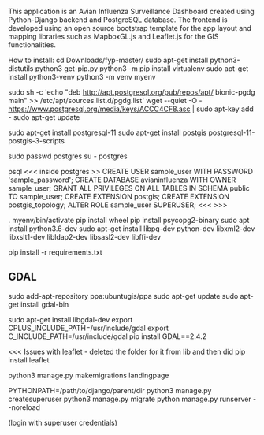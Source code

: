 This application is an Avian Influenza Surveillance Dashboard created
using Python-Django backend and PostgreSQL database.
The frontend is developed using an open source bootstrap template for the app layout
and mapping libraries such as MapboxGL.js and Leaflet.js for the GIS functionalities.
<!-- This application is built  -->
<!-- and tested for python version 3.6. -->

How to install:
cd Downloads/fyp-master/
sudo apt-get install python3-distutils
python3 get-pip.py
python3 -m pip install virtualenv
sudo apt-get install python3-venv
python3 -m venv myenv


sudo sh -c 'echo "deb http://apt.postgresql.org/pub/repos/apt/ bionic-pgdg main" >> /etc/apt/sources.list.d/pgdg.list'
wget --quiet -O - https://www.postgresql.org/media/keys/ACCC4CF8.asc | sudo apt-key add -
sudo apt-get update

sudo apt-get install postgresql-11
sudo apt-get install postgis postgresql-11-postgis-3-scripts

sudo passwd postgres
<enter new password>
su - postgres
<enter password>

psql
<<< inside postgres >>
CREATE USER sample_user WITH PASSWORD 'sample_password';
CREATE DATABASE avianinfluenza WITH OWNER sample_user;
GRANT ALL PRIVILEGES ON ALL TABLES IN SCHEMA public TO sample_user;
CREATE EXTENSION postgis;
CREATE EXTENSION postgis_topology;
ALTER ROLE sample_user SUPERUSER;
<<< >>>


. myenv/bin/activate
pip install wheel
pip install psycopg2-binary
sudo apt install python3.6-dev
sudo apt-get install libpq-dev python-dev libxml2-dev libxslt1-dev libldap2-dev libsasl2-dev libffi-dev

pip install -r requirements.txt

## GDAL
sudo add-apt-repository ppa:ubuntugis/ppa
sudo apt-get update
sudo apt-get install gdal-bin

sudo apt-get install libgdal-dev
export CPLUS_INCLUDE_PATH=/usr/include/gdal
export C_INCLUDE_PATH=/usr/include/gdal
pip install GDAL==2.4.2


<<< Issues with leaflet - deleted the folder for it from lib and then did
pip install leaflet
>>>

python3 manage.py makemigrations landingpage

PYTHONPATH=/path/to/django/parent/dir
python3 manage.py createsuperuser
python3 manage.py migrate
python manage.py runserver --noreload

(login with superuser credentials)





